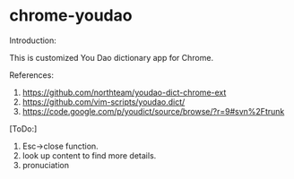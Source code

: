 chrome-youdao
=============

Introduction:

This is customized You Dao dictionary app for Chrome.

References:
1. https://github.com/northteam/youdao-dict-chrome-ext
2. https://github.com/vim-scripts/youdao.dict/
3. https://code.google.com/p/youdict/source/browse/?r=9#svn%2Ftrunk

[ToDo:]
1. Esc->close function.
2. look up content to find more details.
3. pronuciation
